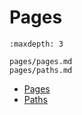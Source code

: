 # Pages

```{toctree}
:maxdepth: 3

pages/pages.md
pages/paths.md
```

- [Pages](./touchpoints/pages/pages.md)
- [Paths](./touchpoints/pages/paths.md)